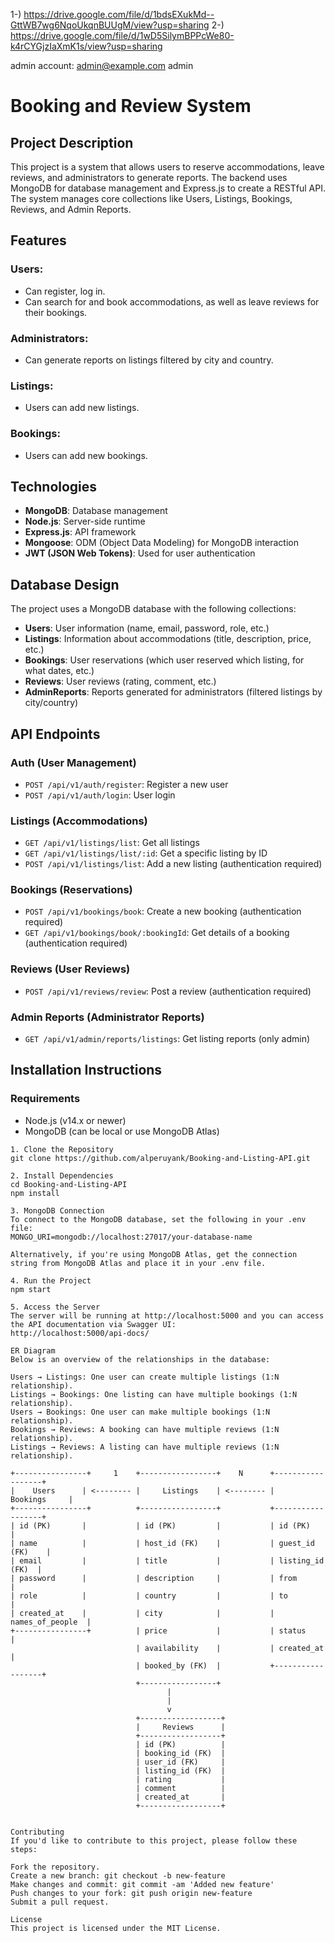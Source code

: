 1-) https://drive.google.com/file/d/1bdsEXukMd--GttWB7wg6NqoUkqnBUUgM/view?usp=sharing
2-) https://drive.google.com/file/d/1wD5SilymBPPcWe80-k4rCYGjzIaXmK1s/view?usp=sharing

admin account:
admin@example.com
admin

# Booking and Review System

## Project Description
This project is a system that allows users to reserve accommodations, leave reviews,
and administrators to generate reports. The backend uses MongoDB for database management
and Express.js to create a RESTful API. The system manages core collections like Users,
Listings, Bookings, Reviews, and Admin Reports.

## Features

### Users:
- Can register, log in.
- Can search for and book accommodations, as well as leave reviews for their bookings.

### Administrators:
- Can generate reports on listings filtered by city and country.

### Listings:
- Users can add new listings.

### Bookings:
- Users can add new bookings.

## Technologies
- **MongoDB**: Database management
- **Node.js**: Server-side runtime
- **Express.js**: API framework
- **Mongoose**: ODM (Object Data Modeling) for MongoDB interaction
- **JWT (JSON Web Tokens)**: Used for user authentication

## Database Design
The project uses a MongoDB database with the following collections:
- **Users**: User information (name, email, password, role, etc.)
- **Listings**: Information about accommodations (title, description, price, etc.)
- **Bookings**: User reservations (which user reserved which listing, for what dates, etc.)
- **Reviews**: User reviews (rating, comment, etc.)
- **AdminReports**: Reports generated for administrators (filtered listings by city/country)

## API Endpoints

### Auth (User Management)
- `POST /api/v1/auth/register`: Register a new user
- `POST /api/v1/auth/login`: User login

### Listings (Accommodations)
- `GET /api/v1/listings/list`: Get all listings
- `GET /api/v1/listings/list/:id`: Get a specific listing by ID
- `POST /api/v1/listings/list`: Add a new listing (authentication required)

### Bookings (Reservations)
- `POST /api/v1/bookings/book`: Create a new booking (authentication required)
- `GET /api/v1/bookings/book/:bookingId`: Get details of a booking (authentication required)

### Reviews (User Reviews)
- `POST /api/v1/reviews/review`: Post a review (authentication required)

### Admin Reports (Administrator Reports)
- `GET /api/v1/admin/reports/listings`: Get listing reports (only admin)

## Installation Instructions

### Requirements
- Node.js (v14.x or newer)
- MongoDB (can be local or use MongoDB Atlas)
  
```
1. Clone the Repository
git clone https://github.com/alperuyank/Booking-and-Listing-API.git

2. Install Dependencies
cd Booking-and-Listing-API
npm install

3. MongoDB Connection
To connect to the MongoDB database, set the following in your .env file:
MONGO_URI=mongodb://localhost:27017/your-database-name

Alternatively, if you're using MongoDB Atlas, get the connection string from MongoDB Atlas and place it in your .env file.

4. Run the Project
npm start

5. Access the Server
The server will be running at http://localhost:5000 and you can access the API documentation via Swagger UI:
http://localhost:5000/api-docs/

ER Diagram
Below is an overview of the relationships in the database:

Users → Listings: One user can create multiple listings (1:N relationship).
Listings → Bookings: One listing can have multiple bookings (1:N relationship).
Users → Bookings: One user can make multiple bookings (1:N relationship).
Bookings → Reviews: A booking can have multiple reviews (1:N relationship).
Listings → Reviews: A listing can have multiple reviews (1:N relationship).

+----------------+     1    +-----------------+    N      +------------------+
|    Users      | <-------- |     Listings    | <-------- |     Bookings     |
+----------------+          +-----------------+           +------------------+
| id (PK)       |           | id (PK)         |           | id (PK)          |
| name          |           | host_id (FK)    |           | guest_id (FK)    |
| email         |           | title           |           | listing_id (FK)  |
| password      |           | description     |           | from             |
| role          |           | country         |           | to               |
| created_at    |           | city            |           | names_of_people  |
+----------------+          | price           |           | status           |
                            | availability    |           | created_at       |
                            | booked_by (FK)  |           +------------------+
                            +-----------------+
                                   |
                                   |
                                   v
                            +------------------+
                            |     Reviews      |
                            +------------------+
                            | id (PK)          |
                            | booking_id (FK)  |
                            | user_id (FK)     |
                            | listing_id (FK)  |
                            | rating           |
                            | comment          |
                            | created_at       |
                            +------------------+


Contributing
If you'd like to contribute to this project, please follow these steps:

Fork the repository.
Create a new branch: git checkout -b new-feature
Make changes and commit: git commit -am 'Added new feature'
Push changes to your fork: git push origin new-feature
Submit a pull request.

License
This project is licensed under the MIT License.

